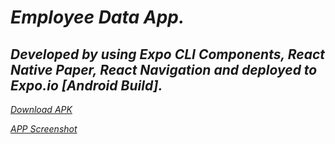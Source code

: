# _Employee Data App._

## *Developed by using Expo CLI Components, React Native Paper, React Navigation and deployed to Expo.io [Android Build].*

 *[Download APK](https://exp-shell-app-assets.s3.us-west-1.amazonaws.com/android/%40daniyal_zakir/employee-count-da2f1929ee8f4862b90d9ac0836e98af-signed.apk/)*
 
  *[APP Screenshot](https://scontent.fkhi2-1.fna.fbcdn.net/v/t1.15752-0/p280x280/124962055_662232821106461_5095568827009681664_n.png?_nc_cat=101&ccb=2&_nc_sid=ae9488&_nc_ohc=R9BRWZdLWaoAX-PL7OM&_nc_ht=scontent.fkhi2-1.fna&oh=001d47b672ed4ac6d4f8823315c0cf2c&oe=5FD023A6)*

